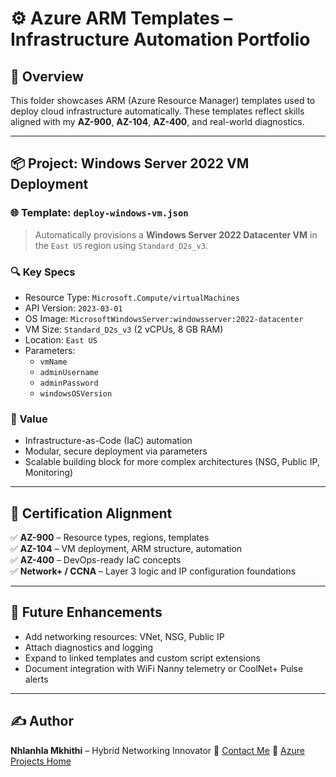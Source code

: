 # ⚙️ Azure ARM Templates – Infrastructure Automation Portfolio

## 🧠 Overview

This folder showcases ARM (Azure Resource Manager) templates used to deploy cloud infrastructure automatically. These templates reflect skills aligned with my **AZ-900**, **AZ-104**, **AZ-400**, and real-world  diagnostics.

---

## 📦 Project: Windows Server 2022 VM Deployment

### 🌐 Template: `deploy-windows-vm.json`

> Automatically provisions a **Windows Server 2022 Datacenter VM** in the `East US` region using `Standard_D2s_v3`.

### 🔍 Key Specs
- Resource Type: `Microsoft.Compute/virtualMachines`
- API Version: `2023-03-01`
- OS Image: `MicrosoftWindowsServer:windowsserver:2022-datacenter`
- VM Size: `Standard_D2s_v3` (2 vCPUs, 8 GB RAM)
- Location: `East US`
- Parameters:  
  - `vmName`  
  - `adminUsername`  
  - `adminPassword`  
  - `windowsOSVersion`  

### 🚀 Value
- Infrastructure-as-Code (IaC) automation
- Modular, secure deployment via parameters
- Scalable building block for more complex architectures (NSG, Public IP, Monitoring)

---

## 🎯 Certification Alignment

✅ **AZ-900** – Resource types, regions, templates  
✅ **AZ-104** – VM deployment, ARM structure, automation  
✅ **AZ-400** – DevOps-ready IaC concepts  
✅ **Network+ / CCNA** – Layer 3 logic and IP configuration foundations

---

## 📁 Future Enhancements

- Add networking resources: VNet, NSG, Public IP  
- Attach diagnostics and logging  
- Expand to linked templates and custom script extensions  
- Document integration with WiFi Nanny telemetry or CoolNet+ Pulse alerts

---

## ✍️ Author

**Nhlanhla Mkhithi** – Hybrid Networking Innovator
📧 [Contact Me](https://github.com/MkhithiAzureNet) 
📂 [Azure Projects Home](https://github.com/MkhithiAzureNet/Azure-Projects)
